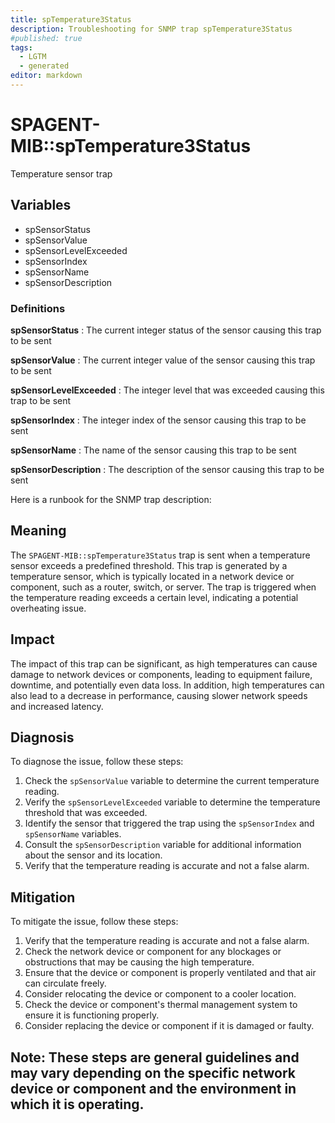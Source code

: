 ```yaml
---
title: spTemperature3Status
description: Troubleshooting for SNMP trap spTemperature3Status
#published: true
tags:
  - LGTM
  - generated
editor: markdown
---
```


# SPAGENT-MIB::spTemperature3Status 

Temperature sensor trap 


## Variables


  - spSensorStatus
  - spSensorValue
  - spSensorLevelExceeded
  - spSensorIndex
  - spSensorName
  - spSensorDescription 

### Definitions 


**spSensorStatus** 
: The current integer status of the sensor causing this trap to be sent 

**spSensorValue** 
: The current integer value of the sensor causing this trap to be sent 

**spSensorLevelExceeded** 
: The integer level that was exceeded causing this trap to be sent 

**spSensorIndex** 
: The integer index of the sensor causing this trap to be sent 

**spSensorName** 
: The name of the sensor causing this trap to be sent 

**spSensorDescription** 
: The description of the sensor causing this trap to be sent 


Here is a runbook for the SNMP trap description:

## Meaning

The `SPAGENT-MIB::spTemperature3Status` trap is sent when a temperature sensor exceeds a predefined threshold. This trap is generated by a temperature sensor, which is typically located in a network device or component, such as a router, switch, or server. The trap is triggered when the temperature reading exceeds a certain level, indicating a potential overheating issue.

## Impact

The impact of this trap can be significant, as high temperatures can cause damage to network devices or components, leading to equipment failure, downtime, and potentially even data loss. In addition, high temperatures can also lead to a decrease in performance, causing slower network speeds and increased latency.

## Diagnosis

To diagnose the issue, follow these steps:

1. Check the `spSensorValue` variable to determine the current temperature reading.
2. Verify the `spSensorLevelExceeded` variable to determine the temperature threshold that was exceeded.
3. Identify the sensor that triggered the trap using the `spSensorIndex` and `spSensorName` variables.
4. Consult the `spSensorDescription` variable for additional information about the sensor and its location.
5. Verify that the temperature reading is accurate and not a false alarm.

## Mitigation

To mitigate the issue, follow these steps:

1. Verify that the temperature reading is accurate and not a false alarm.
2. Check the network device or component for any blockages or obstructions that may be causing the high temperature.
3. Ensure that the device or component is properly ventilated and that air can circulate freely.
4. Consider relocating the device or component to a cooler location.
5. Check the device or component's thermal management system to ensure it is functioning properly.
6. Consider replacing the device or component if it is damaged or faulty.

Note: These steps are general guidelines and may vary depending on the specific network device or component and the environment in which it is operating.
---





